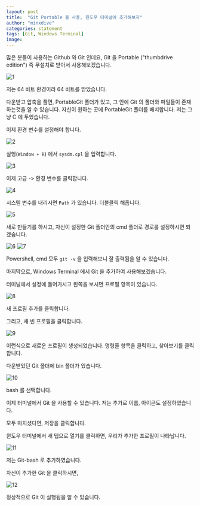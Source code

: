 ```yaml
---
layout: post
title:  "Git Portable 을 사용, 윈도우 터미널에 추가해보자"
author: "minxdive"
categories: statement
tags: [Git, Windows Terminal]
image: 
---
```


많은 분들이 사용하는 Github 와 Git 인데요, Git 을 Portable ("thumbdrive edition") 즉 무설치로 받아서 사용해보겠습니다.

![1](https://github.com/user-attachments/assets/7e52dc09-2831-4042-b763-4264a5d7e726)

저는 64 비트 환경이라 64 비트를 받았습니다.

다운받고 압축을 풀면, PortableGit 폴더가 있고, 그 안에 Git 의 폴더와 파일들이 존재하는것을 알 수 있습니다. 자신이 원하는 곳에 PortableGit 폴더를 배치합니다. 저는 그냥 C 에 두었습니다.

이제 환경 변수를 설정해야 합니다.

![2](https://github.com/user-attachments/assets/620ebaa7-31a3-4c80-a1b4-ba10e2ed85f1)

실행(`Window + R`) 에서 `sysdm.cpl` 을 입력합니다.

![3](https://github.com/user-attachments/assets/6b2d2ae8-7a2f-4823-84c5-e68448bf512d)

이제 고급 -> 환경 변수를 클릭합니다.

![4](https://github.com/user-attachments/assets/ce4dd5a0-c36e-4316-8e6f-e851509b1a58)

시스템 변수를 내리시면 `Path` 가 있습니다. 더블클릭 해줍니다.

![5](https://github.com/user-attachments/assets/5cd98662-a8ec-40b2-928e-9416a0f1f18d)

새로 만들기를 하시고, 자신이 설정한 Git 폴더안의 cmd 폴더로 경로를 설정하시면 되겠습니다.

![6](https://github.com/user-attachments/assets/3e098e32-a918-407e-b526-caf3ffefcc9d)
![7](https://github.com/user-attachments/assets/bf9da762-c962-41e4-a2c8-178b4d5cef1c)

Powershell, cmd 모두 `git -v` 을 입력해보니 잘 출력됨을 알 수 있습니다.

마지막으로, Windows Terminal 에서 Git 을 추가하여 사용해보겠습니다.

터미널에서 설정에 들어가시고 왼쪽을 보시면 프로필 항목이 있습니다.

![8](https://github.com/user-attachments/assets/69f2ef3a-194f-463a-8cb5-39e4a3c5fe9f)

새 프로필 추가를 클릭합니다. 

그리고, 새 빈 프로필을 클릭합니다.

![9](https://github.com/user-attachments/assets/033530be-f309-4391-b6b9-fd4e8a4c08f1)

이런식으로 새로운 프로필이 생성되었습니다. 명령줄 항목을 클릭하고, 찾아보기를 클릭합니다.

다운받았던 Git 폴더에 bin 폴더가 있습니다.

![10](https://github.com/user-attachments/assets/69d80e5c-75c0-4c92-a780-7cc17d2e5866)

bash 를 선택합니다.

이제 터미널에서 Git 을 사용할 수 있습니다. 저는 추가로 이름, 아이콘도 설정하였습니다. 

모두 마치셨다면, 저장을 클릭합니다.

윈도우 터미널에서 새 탭으로 열기를 클릭하면, 우리가 추가한 프로필이 나타납니다.

![11](https://github.com/user-attachments/assets/051cb88d-ecd2-4b97-b2d7-1338d95c451c)

저는 Git-bash 로 추가하였습니다.

자신이 추가한 Git 을 클릭하시면, 

![12](https://github.com/user-attachments/assets/41409f7e-f9b7-45ee-af68-d824dcfb9d8d)

정상적으로 Git 이 실행됨을 알 수 있습니다.

<br><br><br>